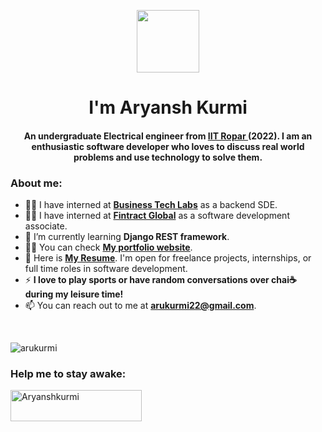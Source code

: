 
<p align="center"> <img align="center" src="https://media.giphy.com/media/26xBwdIuRJiAIqHwA/giphy.gif" width="100px" ></p>

<h1 align="center">I'm Aryansh Kurmi</h1>
<h4 align="center">An undergraduate Electrical engineer from <a href="https://www.iitrpr.ac.in/"> IIT Ropar </a>(2022). I am an enthusiastic software developer who loves to discuss real world problems and use technology to solve them. </h4>


<h3 align="left">About me:</h3>

- 👨‍💻 I have interned at **[Business Tech Labs](https://www.businesstechlabs.com/)** as a backend SDE.
- 👨‍💻 I have interned at **[Fintract Global](https://www.fintract.co.uk/)** as a software development associate.
- 🌱 I’m currently learning **Django REST framework**.
- 👨‍💻 You can check **[My portfolio website](https://arukurmi.github.io/aryansite/)**.
- 📄 Here is **[My Resume](https://drive.google.com/file/d/1uYRD9x1TmDJFjyHb06ab66wrhcccOWLv/view?usp=sharing)**. I'm open for freelance projects, internships, or full time roles in software development.
- ⚡ **I love to play sports or have random conversations over chai☕ during my leisure time!**
- 📫 You can reach out to me at **arukurmi22@gmail.com**.



</p>
<br>
<p><img align="center" src="https://github-readme-stats.vercel.app/api/top-langs?username=arukurmi&show_icons=true&theme=dark&cache_seconds=1800&locale=en&layout=compact" alt="arukurmi" /></p>
<h3 align="left">Help me to stay awake:</h3>
<p><a href="https://www.buymeacoffee.com/Aryanshkurmi"> <img align="left" src="https://cdn.buymeacoffee.com/buttons/v2/default-yellow.png" height="50" width="210" alt="Aryanshkurmi" /></a></p>
